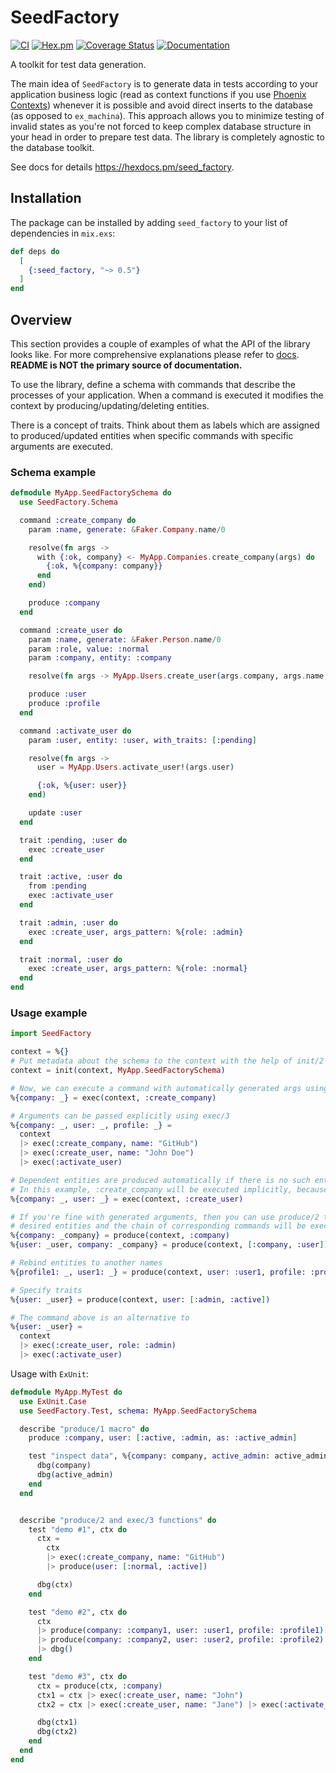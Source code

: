 # SeedFactory

[![CI](https://github.com/fuelen/seed_factory/actions/workflows/elixir.yml/badge.svg)](https://github.com/fuelen/seed_factory/actions/workflows/elixir.yml)
[![Hex.pm](https://img.shields.io/hexpm/v/seed_factory.svg)](https://hex.pm/packages/seed_factory)
[![Coverage Status](https://coveralls.io/repos/github/fuelen/seed_factory/badge.svg?branch=main)](https://coveralls.io/github/fuelen/seed_factory?branch=main)
[![Documentation](https://img.shields.io/badge/documentation-gray)](https://hexdocs.pm/seed_factory)

A toolkit for test data generation.

The main idea of `SeedFactory` is to generate data in tests according to your application business logic (read as context functions if you use [Phoenix Contexts](https://hexdocs.pm/phoenix/contexts.html)) whenever it is possible and avoid direct inserts to the database (as opposed to `ex_machina`).
This approach allows you to minimize testing of invalid states as you're not forced to keep complex database structure in your head in order to prepare test data.
The library is completely agnostic to the database toolkit.

See docs for details <https://hexdocs.pm/seed_factory>.

## Installation

The package can be installed by adding `seed_factory` to your list of dependencies in `mix.exs`:

```elixir
def deps do
  [
    {:seed_factory, "~> 0.5"}
  ]
end
```

## Overview

This section provides a couple of examples of what the API of the library looks like. For more comprehensive explanations please refer to [docs](https://hexdocs.pm/seed_factory). **README is NOT the primary source of documentation.**

To use the library, define a schema with commands that describe the processes of your application. When a command is executed it modifies the context by producing/updating/deleting entities.

There is a concept of traits. Think about them as labels which are assigned to produced/updated entities when specific commands with specific arguments are executed.

### Schema example

```elixir
defmodule MyApp.SeedFactorySchema do
  use SeedFactory.Schema

  command :create_company do
    param :name, generate: &Faker.Company.name/0

    resolve(fn args ->
      with {:ok, company} <- MyApp.Companies.create_company(args) do
        {:ok, %{company: company}}
      end
    end)

    produce :company
  end

  command :create_user do
    param :name, generate: &Faker.Person.name/0
    param :role, value: :normal
    param :company, entity: :company

    resolve(fn args -> MyApp.Users.create_user(args.company, args.name, args.role) end)

    produce :user
    produce :profile
  end

  command :activate_user do
    param :user, entity: :user, with_traits: [:pending]

    resolve(fn args ->
      user = MyApp.Users.activate_user!(args.user)

      {:ok, %{user: user}}
    end)

    update :user
  end

  trait :pending, :user do
    exec :create_user
  end

  trait :active, :user do
    from :pending
    exec :activate_user
  end

  trait :admin, :user do
    exec :create_user, args_pattern: %{role: :admin}
  end

  trait :normal, :user do
    exec :create_user, args_pattern: %{role: :normal}
  end
end
```

### Usage example

```elixir
import SeedFactory

context = %{}
# Put metadata about the schema to the context with the help of init/2 function
context = init(context, MyApp.SeedFactorySchema)

# Now, we can execute a command with automatically generated args using exec/2
%{company: _} = exec(context, :create_company)

# Arguments can be passed explicitly using exec/3
%{company: _, user: _, profile: _} =
  context
  |> exec(:create_company, name: "GitHub")
  |> exec(:create_user, name: "John Doe")
  |> exec(:activate_user)

# Dependent entities are produced automatically if there is no such entity in the context.
# In this example, :create_company will be executed implicitly, because :create_user depends on :company
%{company: _, user: _} = exec(context, :create_user)

# If you're fine with generated arguments, then you can use produce/2 to specify
# desired entities and the chain of corresponding commands will be executed automatically
%{company: _company} = produce(context, :company)
%{user: _user, company: _company} = produce(context, [:company, :user])

# Rebind entities to another names
%{profile1: _, user1: _} = produce(context, user: :user1, profile: :profile1)

# Specify traits
%{user: _user} = produce(context, user: [:admin, :active])

# The command above is an alternative to
%{user: _user} =
  context
  |> exec(:create_user, role: :admin)
  |> exec(:activate_user)
```

Usage with `ExUnit`:
```elixir
defmodule MyApp.MyTest do
  use ExUnit.Case
  use SeedFactory.Test, schema: MyApp.SeedFactorySchema

  describe "produce/1 macro" do
    produce :company, user: [:active, :admin, as: :active_admin]

    test "inspect data", %{company: company, active_admin: active_admin} do
      dbg(company)
      dbg(active_admin)
    end
  end


  describe "produce/2 and exec/3 functions" do
    test "demo #1", ctx do
      ctx =
        ctx
        |> exec(:create_company, name: "GitHub")
        |> produce(user: [:normal, :active])

      dbg(ctx)
    end

    test "demo #2", ctx do
      ctx
      |> produce(company: :company1, user: :user1, profile: :profile1)
      |> produce(company: :company2, user: :user2, profile: :profile2)
      |> dbg()
    end

    test "demo #3", ctx do
      ctx = produce(ctx, :company)
      ctx1 = ctx |> exec(:create_user, name: "John")
      ctx2 = ctx |> exec(:create_user, name: "Jane") |> exec(:activate_user)

      dbg(ctx1)
      dbg(ctx2)
    end
  end
end
```
